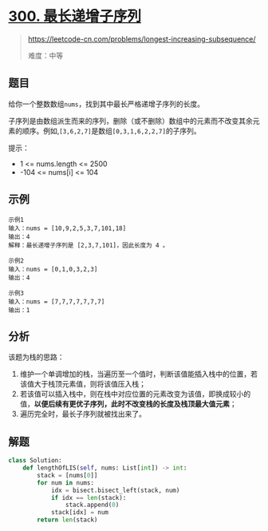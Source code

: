 # [300. 最长递增子序列](https://leetcode-cn.com/problems/longest-increasing-subsequence/)
> https://leetcode-cn.com/problems/longest-increasing-subsequence/
>
> 难度：中等

## 题目
给你一个整数数组`nums`，找到其中最长严格递增子序列的长度。

子序列是由数组派生而来的序列，删除（或不删除）数组中的元素而不改变其余元素的顺序。例如,`[3,6,2,7]`是数组`[0,3,1,6,2,2,7]`的子序列。


提示：
- 1 <= nums.length <= 2500
- -104 <= nums[i] <= 104

## 示例

```
示例1
输入：nums = [10,9,2,5,3,7,101,18]
输出：4
解释：最长递增子序列是 [2,3,7,101]，因此长度为 4 。

示例2
输入：nums = [0,1,0,3,2,3]
输出：4

示例3
输入：nums = [7,7,7,7,7,7,7]
输出：1
```

## 分析

该题为栈的思路：
1. 维护一个单调增加的栈，当遍历至一个值时，判断该值能插入栈中的位置，若该值大于栈顶元素值，则将该值压入栈；
2. 若该值可以插入栈中，则在栈中对应位置的元素改变为该值，即换成较小的值，**以便后续有更优子序列，此时不改变栈的长度及栈顶最大值元素**；
3. 遍历完全时，最长子序列就被找出来了。


## 解题

```python
class Solution:
    def lengthOfLIS(self, nums: List[int]) -> int:
        stack = [nums[0]]
        for num in nums:
            idx = bisect.bisect_left(stack, num)
            if idx == len(stack):
                stack.append(0)
            stack[idx] = num
        return len(stack)
 ```
